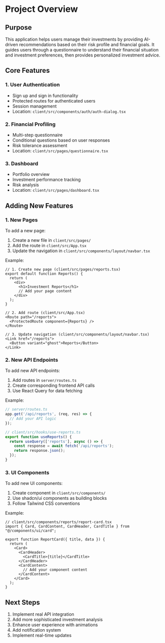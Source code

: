 # Project Overview

## Purpose
This application helps users manage their investments by providing AI-driven recommendations based on their risk profile and financial goals. It guides users through a questionnaire to understand their financial situation and investment preferences, then provides personalized investment advice.

## Core Features

### 1. User Authentication
- Sign up and sign in functionality
- Protected routes for authenticated users
- Session management
- Location: `client/src/components/auth/auth-dialog.tsx`

### 2. Financial Profiling
- Multi-step questionnaire
- Conditional questions based on user responses
- Risk tolerance assessment
- Location: `client/src/pages/questionnaire.tsx`

### 3. Dashboard
- Portfolio overview
- Investment performance tracking
- Risk analysis
- Location: `client/src/pages/dashboard.tsx`

## Adding New Features

### 1. New Pages
To add a new page:
1. Create a new file in `client/src/pages/`
2. Add the route in `client/src/App.tsx`
3. Update the navigation in `client/src/components/layout/navbar.tsx`

Example:
```tsx
// 1. Create new page (client/src/pages/reports.tsx)
export default function Reports() {
  return (
    <div>
      <h1>Investment Reports</h1>
      // Add your page content
    </div>
  );
}

// 2. Add route (client/src/App.tsx)
<Route path="/reports">
  <ProtectedRoute component={Reports} />
</Route>

// 3. Update navigation (client/src/components/layout/navbar.tsx)
<Link href="/reports">
  <Button variant="ghost">Reports</Button>
</Link>
```

### 2. New API Endpoints
To add new API endpoints:
1. Add routes in `server/routes.ts`
2. Create corresponding frontend API calls
3. Use React Query for data fetching

Example:
```typescript
// server/routes.ts
app.get('/api/reports', (req, res) => {
  // Add your API logic
});

// client/src/hooks/use-reports.ts
export function useReports() {
  return useQuery(['reports'], async () => {
    const response = await fetch('/api/reports');
    return response.json();
  });
}
```

### 3. UI Components
To add new UI components:
1. Create component in `client/src/components/`
2. Use shadcn/ui components as building blocks
3. Follow Tailwind CSS conventions

Example:
```tsx
// client/src/components/reports/report-card.tsx
import { Card, CardContent, CardHeader, CardTitle } from "@/components/ui/card";

export function ReportCard({ title, data }) {
  return (
    <Card>
      <CardHeader>
        <CardTitle>{title}</CardTitle>
      </CardHeader>
      <CardContent>
        // Add your component content
      </CardContent>
    </Card>
  );
}
```

## Next Steps
1. Implement real API integration
2. Add more sophisticated investment analysis
3. Enhance user experience with animations
4. Add notification system
5. Implement real-time updates
